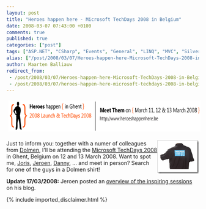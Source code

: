 ```yaml
---
layout: post
title: "Heroes happen here - Microsoft TechDays 2008 in Belgium"
date: 2008-03-07 07:43:00 +0100
comments: true
published: true
categories: ["post"]
tags: ["ASP.NET", "CSharp", "Events", "General", "LINQ", "MVC", "Silverlight", "Software"]
alias: ["/post/2008/03/07/Heroes-happen-here-Microsoft-TechDays-2008-in-Belgium.aspx", "/post/2008/03/07/heroes-happen-here-microsoft-techdays-2008-in-belgium.aspx"]
author: Maarten Balliauw
redirect_from:
 - /post/2008/03/07/Heroes-happen-here-Microsoft-TechDays-2008-in-Belgium.aspx
 - /post/2008/03/07/heroes-happen-here-microsoft-techdays-2008-in-belgium.aspx
---
```

<p align="center">
<a href="http://www.heroeshappenhere.be" target="_blank"><img style="border: 0px none ; margin: 5px" src="/images/WindowsLiveWriter/HeroeshappenhereMicrosoftTechDays2008inB_10CF6/image_3.png" border="0" alt="Microsoft TechDays 2008" width="674" height="82" /></a> 
</p>
<p>
<img style="border: 0px none " src="/images/WindowsLiveWriter/HeroeshappenhereMicrosoftTechDays2008inB_10CF6/image_6.png" border="0" alt="Dolmen polo" width="109" height="88" align="right" /> Just to inform you: together with a numer of colleagues from <a href="http://www.dolmen.be" target="_blank">Dolmen</a>, I&#39;ll be attending the <a href="http://www.heroeshappenhere.be" target="_blank">Microsoft TechDays 2008</a> in Ghent, Belgium on 12 and 13 March 2008. Want to spot me, <a href="http://jopx.blogspot.com/" target="_blank">Joris</a>, <a href="http://moldenco.blogspot.com/" target="_blank">Jeroen</a>, <a href="http://dachr.blogspot.com/" target="_blank">Danny</a>, ... and meet in person? Search for one of the guys in a Dolmen shirt!
</p>
<p>
<strong>Update 17/03/2008:</strong> Jeroen posted an <a href="http://moldenco.blogspot.com/2008/03/seen-on-techdays2008.html" target="_blank">overview of the inspiring sessions</a> on his blog.&nbsp;
</p>


{% include imported_disclaimer.html %}


